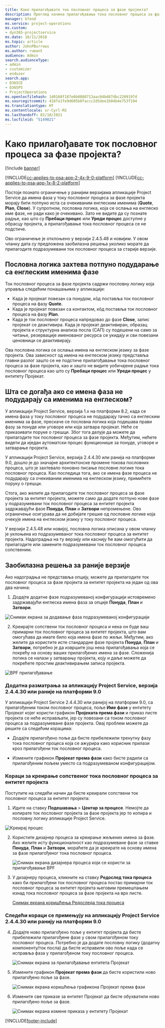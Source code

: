 ```yaml
---
title: Како прилагођавате ток пословног процеса за фазе пројекта?
description: Преглед начина прилагођавања тока пословног процеса за фазе пројекта.
manager: kfend
ms.service: project-operations
ms.custom:
- dyn365-projectservice
ms.date: 10/11/2018
ms.topic: article
author: JohnPBurrows
ms.author: rumant
audience: Admin
search.audienceType:
- admin
- customizer
- enduser
search.app:
- D365CE
- D365PS
- ProjectOperations
ms.openlocfilehash: 1d0168f187e6b0880713aac04bd87dbc2209197d
ms.sourcegitcommit: 418fa1fe9d605b8faccc2d5dee1b04b4e753f194
ms.translationtype: HT
ms.contentlocale: sr-Cyrl-RS
ms.lasthandoff: 02/10/2021
ms.locfileid: "5149021"
---
```

# <a name="how-do-i-customize-the-project-stages-business-process-flow"></a>Како прилагођавате ток пословног процеса за фазе пројекта?

[!include [banner](../includes/psa-now-project-operations.md)]

[!INCLUDE[cc-applies-to-psa-app-2-4x-9-0-platform](../includes/cc-applies-to-psa-app-2-4x-9-0-platform.md)]
[!INCLUDE[cc-applies-to-psa-app-1x-8-2-platform](../includes/cc-applies-to-psa-app-1x-8-2-platform.md)]

Постоји познато ограничење у ранијим верзијама апликације Project Service да имена фаза у току пословног процеса за фазе пројекта морају бити потпуно иста са очекиваним енглеским именима (**Quote**, **Plan**, **Close**). У супротном, пословна логика, која се ослања на енглеско име фазе, не ради како је очекивано. Зато не видите да су познате радње, као што су **Пребаци процес** или **Уреди процес** доступне у обрасцу пројекта, а прилагођавање тока пословног процеса се не подстиче. 

Ово ограничење је отклоњено у верзији 2.4.5.48 и новијим. У овом чланку дата су предложена заобилазна решења уколико морате да прилагодите подразумевани ток пословног процеса за старије верзије.  

## <a name="business-logic-requires-an-exact-match-with-english-stage-names"></a>Пословна логика захтева потпуно подударање са енглеским именима фазе

Ток пословног процеса за фазе пројекта садржи пословну логику која управља следећим понашањима у апликацији:
- Када је пројекат повезан са понудом, кôд поставља ток пословног процеса на фазу **Quote**.
- Када је пројекат повезан са контактом, кôд поставља ток пословног процеса на фазу **Plan**.
- Када је ток пословног процеса напредовао до фазе **Close**, запис пројекат се деактивира. Када је пројекат деактивиран, образац пројекта и структурна анализа посла (САП) су подешени на само за читање, резервације именованог ресурса се укидају и сви повезани ценовници се деактивирају.

Ова пословна логика се ослања имена на енглеском језику за фазе пројекта. Ова зависност од имена на енглеском језику представља главни разлог зашто се не подстиче прилагођавање тока пословног процеса за фазе пројекта, као и зашто не видите уобичајене радње тока пословног процеса као што су **Пребаци процес** или **Уреди процес** у ентитету Пројекат.

## <a name="what-happens-if-the-stage-names-dont-match-the-english-names"></a>Шта се догађа ако се имена фаза не подударају са именима на енглеском?

У апликацији Project Service, верзија 1.x на платформи 8.2, када се имена фаза у току пословног процеса не подударају тачно са енглеским именима за фазе, прескаче се пословна логика која подешава прави фазу за понуде или уговоре или која затвара пројекат. Неће се приказивати поруке о грешци. Због тога делује да можете да прилагодите ток пословног процеса за фазе пројекта. Међутим, нећете видети да иједан аутоматски процес функционише за понуде, уговоре и затварање пројекта.

У апликацији Project Service, верзија 2.4.4.30 или ранија на платформи 9.0, дошло је до значајне архитектонске промене токова пословних процеса, што је захтевало поновно писање пословне логике тока пословног процеса. Као последица тога, ако се имена фазе процеса не подударају са очекиваним именима на енглеском језику, примићете поруку о грешци. 

Стога, ако желите да прилагодите ток пословног процеса за фазе пројекта за ентитет пројекта, можете само да додате потпуно нове фазе у подразумевани ток пословног процеса за ентитет пројекта задржавајући фазе **Понуда**, **План** и **Затвори** непромењене. Ово ограничење осигурава да не добијате грешке од пословне логике која очекује имена на енглеском језику у току пословног процеса.

У верзији 2.4.5.48 или новијој, пословна логика описана у овом чланку је уклоњена из подразумеваног тока пословног процеса за ентитет пројекта. Надоградња на ту верзију или каснију ће вам омогућити да прилагодите или замените подразумевани ток пословног процеса сопственим. 

## <a name="workarounds-for-earlier-versions"></a>Заобилазна решења за раније верзије

Ако надоградња не представља опцију, можете да прилагодите ток пословног процеса за фазе пројекта за ентитет пројекта на један од ова два начина:

1. Додајте додатне фазе подразумеваној конфигурацији истовремено задржавајући енглеска имена фаза за опције **Понуда**, **План** и **Затвори**.


![Снимак екрана за додавање фаза подразумеваној конфигурацији](media/FAQ-Customize-BPF-1.png)
 
2. Креирајте сопствени ток пословног процеса и нека он буде ваш примарни ток пословног процеса за ентитет пројекта, што вам омогућава да имате било која имена фазе по жељи. Међутим, ако желите да користите исте стандардне фазе пројекта **Понуда**, **План** и **Затвори**, потребно је да извршите још нека прилагођавања која се покрећу на основу ваших прилагођених имена за фазе. Сложенија логика се налази у затварању пројекта, коју и даље можете да покрећете простим деактивирањем записа пројекта.

![BPF прилагођавање](media/FAQ-Customize-BPF-2.png)

### <a name="additional-considerations-for-project-service-app-version-24430-or-earlier-on-platform-90"></a>Додатна разматрања за апликацију Project Service, верзија 2.4.4.30 или раније на платформи 9.0

У апликацији Project Service 2.4.4.30 или ранијој на платформи 9.0, са прилагођеним током пословног процеса, поље **Име фазе** у ентитету Пројекат којег користи графикон **Пројеката према фази** и приказ листе пројекта се неће исправљати, јер су повезани са током пословног процеса за подразумеване фазе пројекта. Овај проблем можете да решите са следећим корацима:

- Додајте прилагођено поље да бисте прибележили тренутну фазу тока пословног процеса која се ажурира како корисник прилази кроз прилагођени ток пословног процеса.

- Измените графикон **Пројекат према фази** како бисте радили са прилагођеним пољем уместо са подразумеваном конфигурацијом.

### <a name="steps-to-create-your-own-business-process-flow-for-the-project-entity"></a>Кораци за креирање сопственог тока пословног процеса за ентитет пројекта

Поступите на следећи начин да бисте креирали сопствени ток пословног процеса за ентитет пројекта:

1. Идите на ставку **Подешавања** > **Центар за процесе**. Немојте да копирате ток пословног пројекта за фазе пројекта јер то копира и пословну логику апликације Project Service.

  ![Креирај процес](media/FAQ-Customize-BPF-3.png)

2. Користите дизајнер процеса за креирање жељених имена за фазе. Ако желите исту функционалност као подразумеване фазе за ставке **Понуда**, **План** и **Затвори**, мораћете да је креирате на основу имена за фазе прилагођеног тока пословног процеса.

   ![Снимак екрана дизајнера процеса који се користи за прилагођавање BPF](media/FAQ-Customize-BPF-4.png) 

3. У дизајнеру процеса, кликните на ставку **Редослед тока процеса** како би прилагођени ток пословног процеса постао примарни ток пословног процеса за ентитет пројекта његовим премештањем изнад тока пословног процеса за фазе пројекта на врх листе.


   [Снимак екрана коришћења Редоследа тока процеса](media/FAQ-Customize-BPF-5-720.png)

### <a name="the-following-steps-apply-to-project-service-app-24430-or-earlier-on-the-90-platform"></a>Следећи кораци се примењују на апликацију Project Service 2.4.4.30 или ранију на платформи 9.0

4. Додајте ново прилагођено поље у ентитет пројекта да бисте прибележили прилагођене фазе у свом прилагођеном току пословног процеса. Потребно је да додате пословну логику (додатну компоненту/ток посла) да бисте исправили ово поље када се исправља фаза у прилагођеном току пословног процеса.

   ![Снимак екрана за прилагођавање ентитета Пројекат](media/FAQ-Customize-BPF-6-720.png)

5. Измените графикон **Пројекат према фази** да бисте користили ново прилагођено поље за фазе.

   ![Снимак екрана коришћења графикона Пројекат према фази](media/FAQ-Customize-BPF-7-720.png)

6. Измените све приказе за ентитет Пројекат да бисте обухватили ново прилагођено поље за фазе.

   ![Снимак екрана измене приказа у ентитету Пројекат](media/FAQ-Customize-BPF-8-720.png)



[!INCLUDE[footer-include](../includes/footer-banner.md)]